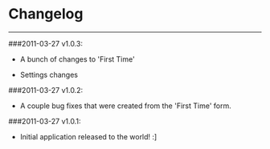 Changelog
=========
---------

###2011-03-27 v1.0.3:
- A bunch of changes to 'First Time'

- Settings changes

###2011-03-27 v1.0.2:
- A couple bug fixes that were created from the 'First Time' form.

###2011-03-27 v1.0.1:
- Initial application released to the world! :]